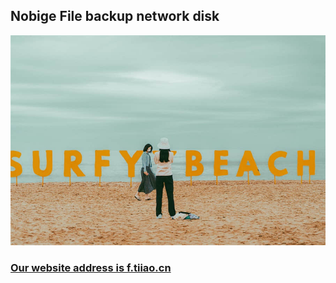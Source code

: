 ## Nobige File backup network disk

![zero-take--RHUd1uLgCU-unsplash.jpg](zero-take--RHUd1uLgCU-unsplash.jpg)

### [Our website address is f.tiiao.cn](https://f.tiiao.cn/)

